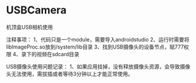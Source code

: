 # USBCamera
机顶盒USB相机使用

注释事项：
1、代码只是一个module，需要导入androidstudio
2、运行时需要将libImageProc.so放到/system/lib目录
3、找到USB摄像头的设备节点，赋777权限
4、录下的视频在sdcard目录


USB摄像头使用问题记录：
1、如果应用挂掉，没有释放摄像头资源，会导致摄像头无法使用，需拔插或者等待3分钟以上才能正常使用。
